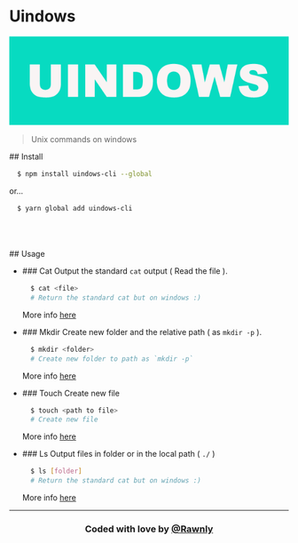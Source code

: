 # Uindows

<p align="center">
<img src="logo.png" />
</p>

> Unix commands on windows

## Install

```bash
  $ npm install uindows-cli --global
```

or...

```bash
  $ yarn global add uindows-cli
```


<br>
<br>
<br>
## Usage

- ### Cat
  Output the standard `cat` output ( Read the file ).

  ```bash
    $ cat <file>  
    # Return the standard cat but on windows :)
  ```

  More info [here][cat]

- ### Mkdir
  Create new folder and the relative path ( as `mkdir -p` ).

  ```bash
    $ mkdir <folder>
    # Create new folder to path as `mkdir -p`
  ```
  More info [here][mkdir]

- ### Touch
  Create new file

  ```bash
    $ touch <path to file>  
    # Create new file
  ```
  More info [here][touch]

- ### Ls
  Output files in folder or in the local path ( `./` )

  ```bash
    $ ls [folder]  
    # Return the standard cat but on windows :)
  ```

  More info [here][ls]

---
<h3 align="center"> Coded with love by <a href="http://rawnly.com">@Rawnly</a> </h3>

[cat]: https://wikipedia.org/wiki/Cat_(Unix)
[mkdir]: https://wikipedia.org/wiki/Mkdir
[touch]: https://wikipedia.org/wiki/Touch_(Unix)
[ls]: https://wikipedia.org/wiki/Ls_(Unix)

